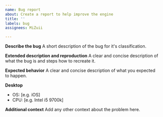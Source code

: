 ```yaml
---
name: Bug report
about: Create a report to help improve the engine
title: ''
labels: bug
assignees: MiZuii

---
```


**Describe the bug**
A short description of the bug for it's classification.

**Extended description and reproduction**
A clear and concise description of what the bug is and steps how to recreate it.

**Expected behavior**
A clear and concise description of what you expected to happen.

**Desktop**
 - OS: [e.g. iOS]
 - CPU: [e.g. Intel i5 9700k]

**Additional context**
Add any other context about the problem here.
